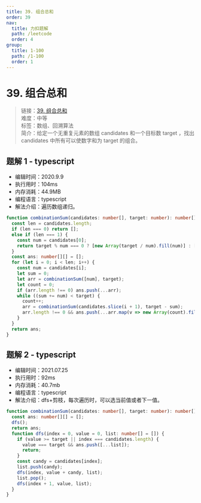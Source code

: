 ```yaml
---
title: 39. 组合总和
order: 39
nav:
  title: 力扣题解
  path: /leetcode
  order: 4
group:
  title: 1-100
  path: /1-100
  order: 1
---
```


# 39. 组合总和

> 链接：[39. 组合总和](https://leetcode-cn.com/problems/combination-sum/)  
> 难度：中等  
> 标签：数组、回溯算法  
> 简介：给定一个无重复元素的数组 candidates 和一个目标数 target ，找出 candidates 中所有可以使数字和为 target 的组合。

## 题解 1 - typescript

- 编辑时间：2020.9.9
- 执行用时：104ms
- 内存消耗：44.9MB
- 编程语言：typescript
- 解法介绍：遍历数组递归。

```typescript
function combinationSum(candidates: number[], target: number): number[][] {
  const len = candidates.length;
  if (len === 0) return [];
  else if (len === 1) {
    const num = candidates[0];
    return target % num === 0 ? [new Array(target / num).fill(num)] : [];
  }
  const ans: number[][] = [];
  for (let i = 0; i < len; i++) {
    const num = candidates[i];
    let sum = 0;
    let arr = combinationSum([num], target);
    let count = 0;
    if (arr.length !== 0) ans.push(...arr);
    while ((sum += num) < target) {
      count++;
      arr = combinationSum(candidates.slice(i + 1), target - sum);
      arr.length !== 0 && ans.push(...arr.map(v => new Array(count).fill(num).concat(v)));
    }
  }
  return ans;
}
```

## 题解 2 - typescript

- 编辑时间：2021.07.25
- 执行用时：92ms
- 内存消耗：40.7mb
- 编程语言：typescript
- 解法介绍：dfs+剪枝，每次遍历时，可以选当前值或者下一值。

```typescript
function combinationSum(candidates: number[], target: number): number[][] {
  const ans: number[][] = [];
  dfs();
  return ans;
  function dfs(index = 0, value = 0, list: number[] = []) {
    if (value >= target || index === candidates.length) {
      value === target && ans.push([...list]);
      return;
    }
    const candy = candidates[index];
    list.push(candy);
    dfs(index, value + candy, list);
    list.pop();
    dfs(index + 1, value, list);
  }
}
```
